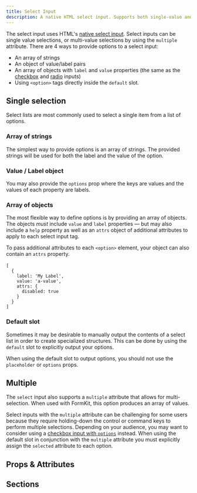 ```yaml
---
title: Select Input
description: A native HTML select input. Supports both single-value and multi-value selections.
---
```


<InputPageHero title="Select"></InputPageHero>

The select input uses HTML's [native select input](https://developer.mozilla.org/en-US/docs/Web/HTML/Element/select). Select inputs can be single value selections, or multi-value selections by using the `multiple` attribute. There are 4 ways to provide options to a select input:

- An array of strings
- An object of value/label pairs
- An array of objects with `label` and `value` properties (the same as the [checkbox](/inputs/checkbox) and [radio](/inputs/radio) inputs)
- Using `<option>` tags directly inside the `default` slot.

## Single selection

Select lists are most commonly used to select a single item from a list of options.

### Array of strings

The simplest way to provide options is an array of strings. The provided strings will be used for both the label and the value of the option.

<example
name="Select input - strings"
file="/_content/examples/select-strings/select-strings.vue"></example>

### Value / Label object

You may also provide the `options` prop where the keys are values and the values of each property are labels.

<example
name="Select input"
file="/_content/examples/select/select.vue"></example>

### Array of objects

The most flexible way to define options is by providing an array of objects. The objects _must_ include `value` and `label` properties — but may also include a `help` property as well as an `attrs` object of additional attributes to apply to each select input tag.

<example
name="Select input - objects"
file="/_content/examples/select-objects/select-objects.vue"></example>

<callout type="tip" label="Option attributes">
To pass additional attributes to each <code>&lt;option&gt;</code> element, your object can also contain an <code>attrs</code> property.<br><br>
<code class="block">[
  {
    label: 'My Label',
    value: 'a-value',
    attrs: {
      disabled: true
    }
  }
]</code>
</callout>

### Default slot

Sometimes it may be desirable to manually output the contents of a select list in order to create specialized structures. This can be done by using the `default` slot to explicitly output your options.

<example
name="Select input - objects"
file="/_content/examples/select-slot/select-slot.vue"></example>

<callout type="warning">
When using the default slot to output options, you should not use the <code>placeholder</code> or <code>options</code> props.
</callout>

## Multiple

The `select` input also supports a `multiple` attribute that allows for multi-selection. When used with FormKit, this option produces an array of values.

<example
name="Select input - objects"
file="/_content/examples/select-multiple/select-multiple.vue"></example>

<callout type="tip" label="Alternatives">
Select inputs with the <code>multiple</code> attribute can be challenging for some users because they require holding-down the control or command keys to perform multiple selections. Depending on your audience, you may want to consider using a <a href="/inputs/checkbox">checkbox input with <code>options</code></a> instead.
</callout>

<callout type="warning" label="Multiple with default slot">
When using the default slot in conjunction with the <code>multiple</code> attribute you must explicitly assign the <code>selected</code> attribute to each option.
</callout>

## Props & Attributes

<reference-table input="select" :data="[{prop: 'options', type: 'Array/Object', default: '[]', description: 'An object of value/label pairs or an array of strings, or an array of objects that <em>must</em> contain a label and value property.'},{prop: 'placeholder', type: 'String', default: 'none', description: 'When defined, FormKit injects a non-selectable hidden <code>option</code> tag as the first value of the list to serve as a placeholder.'}, {prop: 'select-icon', type: 'String', default: '’’', description: 'Specifies <a href=&quot;/plugins/icons&quot;>an icon</a> to put in the <code>selectIcon</code> section. Defaults to the <code>down</code> icon.'}]">
</reference-table>

## Sections
<section-keys-intro></section-keys-intro>

<div>
  <formkit-input-diagram
    class="input-diagram--select"
    :schema="[
        {
          name: 'outer',
          children: [
            {
              name: 'wrapper',
              position: 'right',
              children: [
                {
                  name: 'label',
                  content: 'Smoothie size',
                  position: 'right',
                }, 
                {
                  name: 'inner',
                  children: [
                    {
                      name: 'prefixIcon',
                      content: '👩🏼‍🦱'
                    },
                    {
                      name: 'prefix',
                    },
                    {
                      name: 'input',
                      children: [
                        {
                          name: 'option',
                          content: 'Medium'
                        }
                      ]
                    },
                    {
                      name: 'selectIcon',
                      position: 'right',
                      content: '⌄'
                    },
                    {
                      name: 'suffix',
                      position: 'right',
                    },
                    {
                      name: 'suffixIcon',
                      position: 'right',
                    },
                  ]
                },
              ]
            },
            {
              name: 'help',
              content: 'Choose a smoothie size.',
              position: 'right'
            },
            {
              name: 'messages',
              position: 'right',
              children: [
                {
                  name: 'message',
                  content: 'You must make a selection.',
                  position: 'right'
                }
              ]
            }
          ]
        }
      ]"
  >
  </formkit-input-diagram>
</div>

<reference-table type="sectionKeys" primary="section-key" :data="[
  {'section-key': 'option', description: 'Responsible for rendering each option. Context includes an <code>option</code> property with the option being rendered. This object includes <code>label</code> and <code>value</code> properties.'},
  {'section-key': 'selectIcon', description: 'An element for outputting an icon for opening the select list. Usually a down arrow.'}
  ]">
</reference-table>
